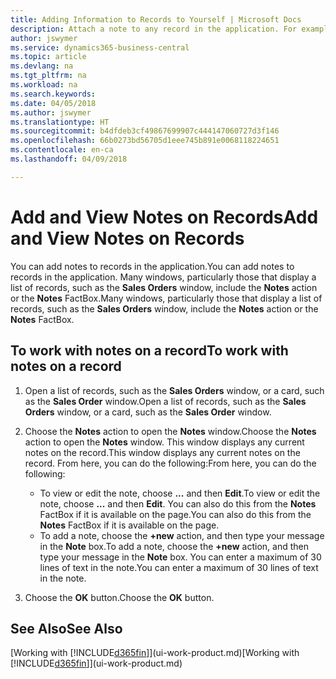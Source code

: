 ```yaml
---
title: Adding Information to Records to Yourself | Microsoft Docs
description: Attach a note to any record in the application. For example, if you have extra information about a sales order that does not fit in any of the fields on the sales order, you can write a note.
author: jswymer
ms.service: dynamics365-business-central
ms.topic: article
ms.devlang: na
ms.tgt_pltfrm: na
ms.workload: na
ms.search.keywords: 
ms.date: 04/05/2018
ms.author: jswymer
ms.translationtype: HT
ms.sourcegitcommit: b4dfdeb3cf49867699907c444147060727d3f146
ms.openlocfilehash: 66b0273bd56705d1eee745b891e0068118224651
ms.contentlocale: en-ca
ms.lasthandoff: 04/09/2018

---
```

# <a name="add-and-view-notes-on-records"></a><span data-ttu-id="0c434-104">Add and View Notes on Records</span><span class="sxs-lookup"><span data-stu-id="0c434-104">Add and View Notes on Records</span></span>
 <span data-ttu-id="0c434-105">You <!--OnPrem and your colleagues -->can add notes to records in the application.</span><span class="sxs-lookup"><span data-stu-id="0c434-105">You <!--OnPrem and your colleagues -->can add notes to records in the application.</span></span> <span data-ttu-id="0c434-106">Many windows, particularly those that display a list of records, such as the **Sales Orders** window, include the **Notes** action or the **Notes** FactBox.</span><span class="sxs-lookup"><span data-stu-id="0c434-106">Many windows, particularly those that display a list of records, such as the **Sales Orders** window, include the **Notes** action or the **Notes** FactBox.</span></span> <!--OnPremNotes is where you can write notes about a record to yourself or others, and where you can view notes to you from others. For example, a note could be a general comment or processing instruction to your colleague, who can then respond to your note using their own **Notes**. Or, your colleague can add a note that gives you extra information about a sales order that is not covered by the information on the sales order. These notes and correspondences will follow the record as it is processed in the company.-->

<!--OnPrem
> [!NOTE]  
>  You can only select one recipient of the note.-->  

## <a name="to-work-with-notes-on-a-record"></a><span data-ttu-id="0c434-107">To work with notes on a record</span><span class="sxs-lookup"><span data-stu-id="0c434-107">To work with notes on a record</span></span>

1.  <span data-ttu-id="0c434-108">Open a list of records, such as the **Sales Orders** window, or a card, such as the **Sales Order** window.</span><span class="sxs-lookup"><span data-stu-id="0c434-108">Open a list of records, such as the **Sales Orders** window, or a card, such as the **Sales Order** window.</span></span>  

    <!-- If **Notes** is not visible on the page, then you can customize the page to display the Notes FactBox. -->

2.  <span data-ttu-id="0c434-109">Choose the **Notes** action to open the **Notes** window.</span><span class="sxs-lookup"><span data-stu-id="0c434-109">Choose the **Notes** action to open the **Notes** window.</span></span> <span data-ttu-id="0c434-110">This window displays any current notes on the record.</span><span class="sxs-lookup"><span data-stu-id="0c434-110">This window displays any current notes on the record.</span></span> <span data-ttu-id="0c434-111">From here, you can do the following:</span><span class="sxs-lookup"><span data-stu-id="0c434-111">From here, you can do the following:</span></span>

    -   <span data-ttu-id="0c434-112">To view or edit the note, choose **...** and then **Edit**.</span><span class="sxs-lookup"><span data-stu-id="0c434-112">To view or edit the note, choose **...** and then **Edit**.</span></span> <span data-ttu-id="0c434-113">You can also do this from the **Notes** FactBox if it is available on the page.</span><span class="sxs-lookup"><span data-stu-id="0c434-113">You can also do this from the **Notes** FactBox if it is available on the page.</span></span>
    -   <span data-ttu-id="0c434-114">To add a note, choose the **+new** action, and then type your message in the **Note** box.</span><span class="sxs-lookup"><span data-stu-id="0c434-114">To add a note, choose the **+new** action, and then type your message in the **Note** box.</span></span> <span data-ttu-id="0c434-115">You can enter a maximum of 30 lines of text in the note.</span><span class="sxs-lookup"><span data-stu-id="0c434-115">You can enter a maximum of 30 lines of text in the note.</span></span>

<!-- 5.  In the **To** field, enter a user ID (your own or someone else’s) to indicate who the note is for.  

6.  Select the **Notify** field if you want to send a notification to the user in the **To** field.

     If **Notify** is selected, the note will be sent as a notification to the user's **My Notifications** on the Role Center.  -->

3.  <span data-ttu-id="0c434-116">Choose the **OK** button.</span><span class="sxs-lookup"><span data-stu-id="0c434-116">Choose the **OK** button.</span></span>  

## <a name="see-also"></a><span data-ttu-id="0c434-117">See Also</span><span class="sxs-lookup"><span data-stu-id="0c434-117">See Also</span></span>
<span data-ttu-id="0c434-118">[Working with [!INCLUDE[d365fin](includes/d365fin_md.md)]](ui-work-product.md)</span><span class="sxs-lookup"><span data-stu-id="0c434-118">[Working with [!INCLUDE[d365fin](includes/d365fin_md.md)]](ui-work-product.md)</span></span>  

